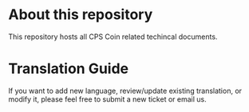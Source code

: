 # About this repository 

This repository hosts all CPS Coin related techincal documents. 


# Translation Guide

If you want to add new language, review/update existing translation, or modify it, please feel free to submit a new ticket or email us.



